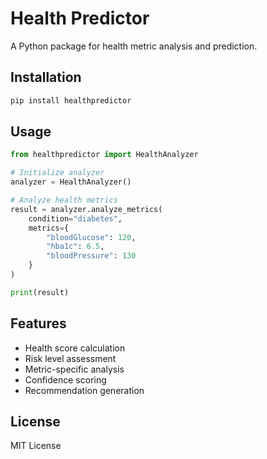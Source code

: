 # Health Predictor

A Python package for health metric analysis and prediction.

## Installation

```bash
pip install healthpredictor
```

## Usage

```python
from healthpredictor import HealthAnalyzer

# Initialize analyzer
analyzer = HealthAnalyzer()

# Analyze health metrics
result = analyzer.analyze_metrics(
    condition="diabetes",
    metrics={
        "bloodGlucose": 120,
        "hba1c": 6.5,
        "bloodPressure": 130
    }
)

print(result)
```

## Features

- Health score calculation
- Risk level assessment
- Metric-specific analysis
- Confidence scoring
- Recommendation generation

## License

MIT License